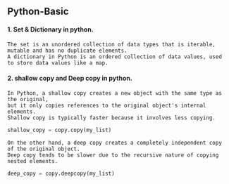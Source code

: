 ## Python-Basic
#### 1. Set & Dictionary in python.
```
The set is an unordered collection of data types that is iterable, mutable and has no duplicate elements.
A dictionary in Python is an ordered collection of data values, used to store data values like a map.
```
#### 2.  shallow copy and Deep copy in python.
```
In Python, a shallow copy creates a new object with the same type as the original,
but it only copies references to the original object's internal elements.
Shallow copy is typically faster because it involves less copying.
```
```python
shallow_copy = copy.copy(my_list)
```
```
On the other hand, a deep copy creates a completely independent copy of the original object.
Deep copy tends to be slower due to the recursive nature of copying nested elements.
```
```python
deep_copy = copy.deepcopy(my_list)
```
